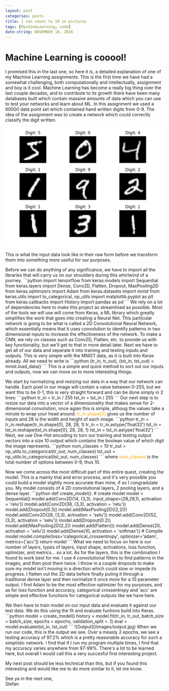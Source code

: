 ```yaml
---
layout: post
categories: posts
title: I can count to 10 in pictures
tags: [MachineLearning, code]
date-string: NOVEMBER 18, 2016
---
```

# Machine Learning is cooool!
I promised this in the last one, so here it is, a detailed explanation of one of my Machine Learning assignments. This is the first time we
have had a somewhat challenging, both computationally and intellectually, assignment and boy is it cool. Machine Learning has become a really
big thing over the last couple decades, and to contribute to its growth there have been many databases built which contain massive amounts of data
which you can use to test your networks and learn about ML. In this assignment we used a 60000 data point set which contained hand written digits from
0-9. The idea of the assignment was to create a network which could correctly classify the digit written.

![Digit array](/images/digit_ex.png)

This is what the input data look like in their raw form before we transform them into something more useful for our purposes.
<p/>
Before we can do anything of any significance, we have to import all the libraries that will carry us on our shoulders during this whirlwind of a journey.
```python
import tensorflow
from keras.models import Sequential
from keras.layers import Dense, Conv2D, Flatten, Dropout, MaxPooling2D
from keras.optimizers import Adam
from keras.datasets import mnist
from keras.utils import to_categorical, np_utils
import matplotlib.pyplot as plt
from keras.callbacks import History
import pandas as pd
```
We rely on a lot of dependencies here to make this project as streamlined as possible. Most of the tools we will use will come from Keras, a ML library which
greatly simplifies the work that goes into creating a Neural Net. This particular network is going to be what is called a 2D Convolutional Neural Network, which
essentially means that it uses convolution to identify patterns in two dimensional inputs to increase the effectiveness of the network. To make a CNN, we rely on classes
such as Conv2D, Flatten, etc. to provide us with key functionality, but we'll get to that in more detail later. Next we have to get all of our data and seperate it into
training and testing inputs and outputs. This is very simple with the MNIST data, as it is built into Keras already. All we need to write is
```python
(tr_in, tr_out), (tst_in, tst_out) = mnist.load_data()
```
This is a simple and quick method to sort out our inputs and outputs, now we can move on to more interesting things.
<p/>
We start by normalizing and resizing our data in a way that our network can handle. Each pixel in our image will contain a value between 0-255, but we want this to be 0-1,
this is very straight forward and can be done simply in 2 lines:
```python
tr_in = tr_in / 255
tst_in = tst_in / 255
```
Our next step is to resize our data into a vector of a dimensionality that makes sense for 2-dimensional convolution, once agian this is simple, althoug the values take a minute to
wrap your head around. <span style="color:orange;">tr_in.shape[0]</span> gives us the number of inputs and 28 is the width and height of each image.
```python
tr_in = tr_in.reshape(tr_in.shape[0], 28, 28, 1)
tr_in = tr_in.astype('float32')
tst_in = tst_in.reshape(tst_in.shape[0], 28, 28, 1)
tst_in = tst_in.astype('float32')
```
Next, we use One-Hot encoding to turn our training and testing output vectors into a size 10 output which contains the boolean value of which digit the image represents.
```python
num_classes = 10
tr_out = np_utils.to_categorical(tr_out, num_classes)
tst_out = np_utils.to_categorical(tst_out, num_classes)
```
where <span style="color:orange;">num_classes</span> is the total number of options between 0-9, thus 10.
<p/>
Now we come across the most difficult part of this entire quest, creating the model. This is a mainly trial and error process, and it's very possible you could build a model slightly
more accurate than mine, if so I congradulate you. My model consists of 4 2D convolutional layers, 2 pooling layers, and a dense layer.
```python
def create_model():
# create model
    model = Sequential()
    model.add(Conv2D(14, (3,3), input_shape=(28,28,1), activation = 'relu'))
    model.add(Conv2D(38, (3,3), activation = 'relu'))
    model.add(Dropout(0.3))
    model.add(MaxPooling2D((2,2)))
    model.add(Conv2D(28, (3,3), activation = 'selu'))
    model.add(Conv2D(52, (3,3), activation = 'selu'))
    model.add(Dropout(0.2))
    model.add(MaxPooling2D(2,2))
    model.add(Flatten())
    model.add(Dense(20, activation = 'selu'))
    model.add(Dense(10, activation = 'softmax'))
    # Compile model
    model.compile(loss='categorical_crossentropy', optimizer='adam', metrics=['acc'])
    return model
```
What we need to focus on here is our number of layers, types of layers, input shape, activations, loss function, optimizer, and metrics... so a lot. As for the layers, this is the
combination I found to work best for me. I use 4 convolutional filters to find patterns in the images, and then pool them twice. I throw in a couple dropouts to make sure my model isn't moving
in a direction which could slow or impede its progress. I flatten out the 2D data before finally puting it through a traditional dense layer and then normalize it once more for a 10 parameter output.
I find Adam to be the most effective optimizer for my purposes, and as for loss function and accuracy, categorical crossentropy and 'acc' are simple and effective functions for categorical outputs like we
have here.
<p/>
We then have to train model on our input data and evaluate it against our test data. We do this using the fit and evaluate funtions build into Keras.
```python
model = create_model()
history = model.fit(tr_in, tr_out, batch_size = batch_size, epochs = epochs, validation_split = .1)
eval = model.evaluate(tst_in, tst_out)
```
![Output](/images/output.jpg)
When we run our code, this is the output we see. Over a measly 2 epochs, we see a testing accuracy of 97.2% which is a pretty reasonable accuracy for such a simplistic network. I find that if I run my program
multiple times, I find that my accuracy varies anywhere from 97-99%. There's a lot to be learned here, but overall I would call this a very succesful first interesting project.

<p/>
My next post should be less technical than this, but if you found this interesting and would like me to do more similar to it, let me know.

See ya in the next one,
<br/>
Stefan
